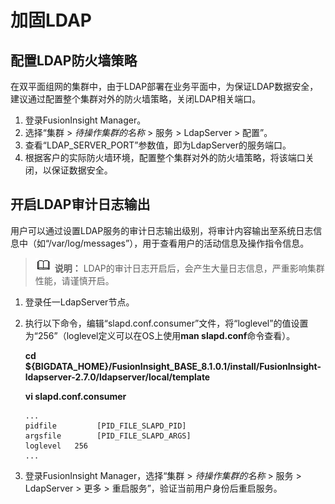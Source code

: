 # 加固LDAP<a name="admin_guide_000280"></a>

## 配置LDAP防火墙策略<a name="zh-cn_topic_0263899212_s7fbcd39f59004fd2badcda3c3314fd88"></a>

在双平面组网的集群中，由于LDAP部署在业务平面中，为保证LDAP数据安全，建议通过配置整个集群对外的防火墙策略，关闭LDAP相关端口。

1.  登录FusionInsight Manager。
2.  选择“集群 \>  _待操作集群的名称_  \> 服务 \> LdapServer \> 配置”。
3.  查看“LDAP\_SERVER\_PORT”参数值，即为LdapServer的服务端口。
4.  根据客户的实际防火墙环境，配置整个集群对外的防火墙策略，将该端口关闭，以保证数据安全。

## 开启LDAP审计日志输出<a name="zh-cn_topic_0263899212_se0dd555ca94e4ed5ba7cb5932de3bc09"></a>

用户可以通过设置LDAP服务的审计日志输出级别，将审计内容输出至系统日志信息中（如“/var/log/messages”），用于查看用户的活动信息及操作指令信息。

>![](public_sys-resources/icon-note.gif) **说明：** 
>LDAP的审计日志开启后，会产生大量日志信息，严重影响集群性能，请谨慎开启。

1.  登录任一LdapServer节点。
2.  执行以下命令，编辑“slapd.conf.consumer”文件，将“loglevel”的值设置为“256”（loglevel定义可以在OS上使用**man slapd.conf**命令查看）。

    **cd $\{BIGDATA\_HOME\}/FusionInsight\_BASE\_8.1.0.1/install/FusionInsight-ldapserver-2.7.0/ldapserver/local/template**

    **vi slapd.conf.consumer**

    ```
    ... 
    pidfile         [PID_FILE_SLAPD_PID] 
    argsfile        [PID_FILE_SLAPD_ARGS] 
    loglevel   256 
    ...
    ```

3.  登录FusionInsight Manager，选择“集群 \>  _待操作集群的名称_  \> 服务 \> LdapServer \> 更多 \> 重启服务”，验证当前用户身份后重启服务。

